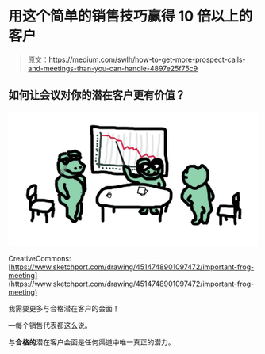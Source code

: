 # 用这个简单的销售技巧赢得 10 倍以上的客户

> 原文：<https://medium.com/swlh/how-to-get-more-prospect-calls-and-meetings-than-you-can-handle-4897e25f75c9>

## 如何让会议对你的潜在客户更有价值？

![](img/74f101cec2a9f1bb06fdb5629add4f07.png)

CreativeCommons: [https://www.sketchport.com/drawing/4514748901097472/important-frog-meeting](https://www.sketchport.com/drawing/4514748901097472/important-frog-meeting)

我需要更多与合格潜在客户的会面！

—每个销售代表都这么说。

与**合格的**潜在客户会面是任何渠道中唯一真正的潜力。